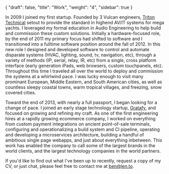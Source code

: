 {
  "draft": false,
  "title": "Work",
  "weight": "4",
  "sidebar": true
}

  <p>
    In 2009 I joined my first startup. Founded by 3 Vulcan engineers, <a
href="http://tritontechnical.com">Triton Technical</a> setout to provide the 
standard in highend AV/IT systems for mega yachts. I leveraged my formal 
education in Audio Engineering to help build and commission these custom solutions. 
Initially a hardware-focused role, by the end of 2011 my primary focus had shifted to software and I 
transitioned into a fulltime software position around the fall of 2012. In this
new role I designed and developed software to control and automate disparate systems (HVAC, lighting,
sound, tv, navigation, etc), through a variety of methods (IP, serial, relay, IR, etc) 
from a single, cross platform interface (early generation iPads, web browsers,
custom touchpanels, etc). Throughout this time I traveled all over the world
to deploy and commission the systems at a whirlwind pace. I was lucky enough
to visit many prominant European, Middle Eastern, and South American cities, 
as well as countless sleepy coastal towns, warm tropical villages, and freezing, 
snow covered cities.
  </p>

  <p>
    Toward the end of 2013, with nearly a full passport, I began looking for a
 change of pace. I joined an early stage technology startup, <a href="www.gratafy.com">Gratafy</a>, 
and focused on growing and refining my craft. As one of the first engineering hires
at a rapidly growing ecommerce company, I worked on everything 
from custom payment integrations on ancient point-of-sale terminals, configuring
and operationalizing a build system and CI pipeline, operating and developing a microservices 
architecture, building a handful of ambitious single page webapps, and just 
about everything inbetween. This work has enabled the company to call some of
the largest brands in the world clients, and the largest technology companies in
the world partners.
  </p>

  <p>
    If you'd like to find out what I've been up to recently, request a copy of
my CV, or just chat, please feel free to contact me at <a href="mailto:ben@len.to">ben@len.to</a>.
  </p>
